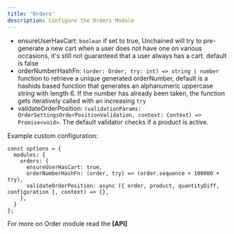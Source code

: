 ```yaml
---
title: 'Orders'
description: Configure the Orders Module
---
```


- ensureUserHasCart: `boolean` if set to true, Unchained will try to pre-generate a new cart when a user does not have one on various occasions, it's still not guaranteed that a user always has a cart. default is false
- orderNumberHashFn: `(order: Order, try: int) => string | number` function to retrieve a unique generated orderNumber, default is a hashids based function that generates an alphanumeric uppercase string with length 6. If the number has already been taken, the function gets iteratively called with an increasing `try`
- validateOrderPosition: `(validationParams: OrderSettingsOrderPositionValidation, context: Context) => Promise<void>`. The default validator checks if a product is active.

Example custom configuration:

```
const options = {
  modules: {
    orders: {
      ensureUserHasCart: true,
      orderNumberHashFn: (order, try) => (order.sequence + 100000 + try),
      validateOrderPosition: async ({ order, product, quantityDiff, configuration }, context) => {},
    },
  }
};
```

For more on Order module read the **[API]**
